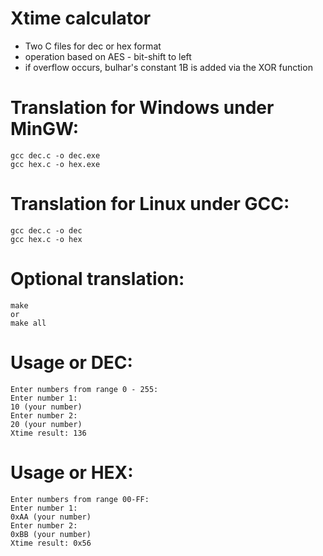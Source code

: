 # Xtime calculator
* Two C files for dec or hex format
* operation based on AES - bit-shift to left
* if overflow occurs, bulhar's constant 1B is added via the XOR function
# Translation for Windows under MinGW:
```
gcc dec.c -o dec.exe
gcc hex.c -o hex.exe
```
# Translation for Linux under GCC:
```
gcc dec.c -o dec
gcc hex.c -o hex
```
# Optional translation:
```
make
or
make all
```
# Usage or DEC:
```
Enter numbers from range 0 - 255:
Enter number 1:
10 (your number) 
Enter number 2:
20 (your number)
Xtime result: 136
```
# Usage or HEX:
```
Enter numbers from range 00-FF:
Enter number 1:
0xAA (your number)
Enter number 2:
0xBB (your number)
Xtime result: 0x56
```
